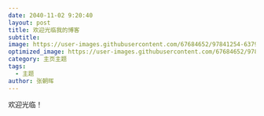 ```yaml
---
date: 2040-11-02 9:20:40
layout: post
title: 欢迎光临我的博客
subtitle: 
image: https://user-images.githubusercontent.com/67684652/97841254-63798780-1d20-11eb-9503-f20552dd9b66.jpg
optimized_image: https://user-images.githubusercontent.com/67684652/97841254-63798780-1d20-11eb-9503-f20552dd9b66.jpg
category: 主页主题
tags:
  - 主题
author: 张朝晖
---
```






欢迎光临！














